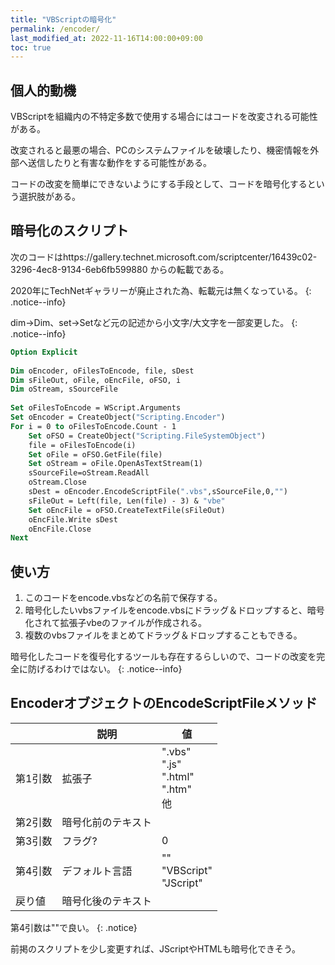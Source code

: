 ```yaml
---
title: "VBScriptの暗号化"
permalink: /encoder/
last_modified_at: 2022-11-16T14:00:00+09:00
toc: true
---
```


## 個人的動機

VBScriptを組織内の不特定多数で使用する場合にはコードを改変される可能性がある。

改変されると最悪の場合、PCのシステムファイルを破壊したり、機密情報を外部へ送信したりと有害な動作をする可能性がある。

コードの改変を簡単にできないようにする手段として、コードを暗号化するという選択肢がある。

## 暗号化のスクリプト

次のコードはhttps://gallery.technet.microsoft.com/scriptcenter/16439c02-3296-4ec8-9134-6eb6fb599880
からの転載である。

2020年にTechNetギャラリーが廃止された為、転載元は無くなっている。
{: .notice--info}

dim->Dim、set->Setなど元の記述から小文字/大文字を一部変更した。
{: .notice--info}


```vb
Option Explicit 
 
Dim oEncoder, oFilesToEncode, file, sDest 
Dim sFileOut, oFile, oEncFile, oFSO, i 
Dim oStream, sSourceFile 
 
Set oFilesToEncode = WScript.Arguments 
Set oEncoder = CreateObject("Scripting.Encoder") 
For i = 0 to oFilesToEncode.Count - 1 
    Set oFSO = CreateObject("Scripting.FileSystemObject") 
    file = oFilesToEncode(i) 
    Set oFile = oFSO.GetFile(file) 
    Set oStream = oFile.OpenAsTextStream(1) 
    sSourceFile=oStream.ReadAll 
    oStream.Close 
    sDest = oEncoder.EncodeScriptFile(".vbs",sSourceFile,0,"") 
    sFileOut = Left(file, Len(file) - 3) & "vbe" 
    Set oEncFile = oFSO.CreateTextFile(sFileOut) 
    oEncFile.Write sDest 
    oEncFile.Close 
Next 
```

## 使い方

1. このコードをencode.vbsなどの名前で保存する。
1. 暗号化したいvbsファイルをencode.vbsにドラッグ＆ドロップすると、暗号化されて拡張子vbeのファイルが作成される。
1. 複数のvbsファイルをまとめてドラッグ＆ドロップすることもできる。

暗号化したコードを復号化するツールも存在するらしいので、コードの改変を完全に防げるわけではない。
{: .notice--info}

## EncoderオブジェクトのEncodeScriptFileメソッド

||説明|値|
|---|---|---|
|第1引数|拡張子|".vbs"<br/>".js"<br/>".html"<br/>".htm"<br/>他|
|第2引数|暗号化前のテキスト||
|第3引数|フラグ?|0|
|第4引数|デフォルト言語|""<br/>"VBScript"<br/>"JScript"|
|戻り値|暗号化後のテキスト||

第4引数は""で良い。
{: .notice}

前掲のスクリプトを少し変更すれば、JScriptやHTMLも暗号化できそう。
